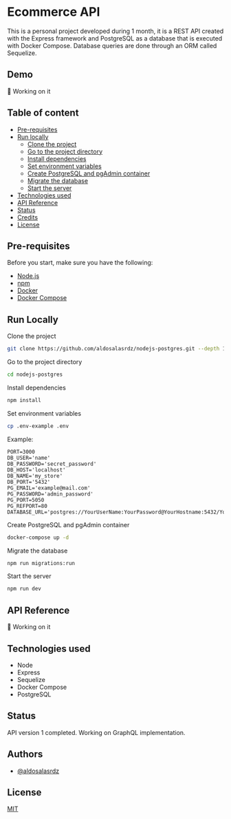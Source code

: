 
# Ecommerce API

This is a personal project developed during 1 month, it is a REST API created with the Express framework and PostgreSQL as a database that is executed with Docker Compose. Database queries are done through an ORM called Sequelize.


## Demo

🚧 Working on it


## Table of content

- [Pre-requisites](#pre-requisites)
- [Run locally](#run-locally)
    - [Clone the project](#clone-the-project)
    - [Go to the project directory](#go-to-the-project-directory)
    - [Install dependencies](#install-dependencies)
    - [Set environment variables](#set-environment-variables)
    - [Create PostgreSQL and pgAdmin container](#create-postgresql-and-pgadmin-container)
    - [Migrate the database](#migrate-the-database)
    - [Start the server](#start-the-server)
- [Technologies used](#technologies)
- [API Reference](#api-reference)
- [Status](#status)
- [Credits](#credits)
- [License](#license)
## Pre-requisites

Before you start, make sure you have the following:

- [Node.js](https://nodejs.org/en)
- [npm](https://www.npmjs.com/)
- [Docker](https://www.docker.com/)
- [Docker Compose](https://github.com/docker/compose)
## Run Locally

Clone the project

```bash
git clone https://github.com/aldosalasrdz/nodejs-postgres.git --depth 1
```

Go to the project directory

```bash
cd nodejs-postgres
```

Install dependencies

```bash
npm install
```

Set environment variables

```bash
cp .env-example .env
```

Example:

```
PORT=3000
DB_USER='name'
DB_PASSWORD='secret_password'
DB_HOST='localhost'
DB_NAME='my_store'
DB_PORT='5432'
PG_EMAIL='example@mail.com'
PG_PASSWORD='admin_password'
PG_PORT=5050
PG_REFPORT=80
DATABASE_URL='postgres://YourUserName:YourPassword@YourHostname:5432/YourDatabaseName'
```

Create PostgreSQL and pgAdmin container

```bash
docker-compose up -d
```

Migrate the database

```bash
npm run migrations:run
```

Start the server

```bash
npm run dev
```


## API Reference

🚧 Working on it

## Technologies used

- Node
- Express
- Sequelize
- Docker Compose
- PostgreSQL

## Status

API version 1 completed. Working on GraphQL implementation.
## Authors

- [@aldosalasrdz](https://www.github.com/aldosalasrdz)

## License

[MIT](https://choosealicense.com/licenses/mit/)

